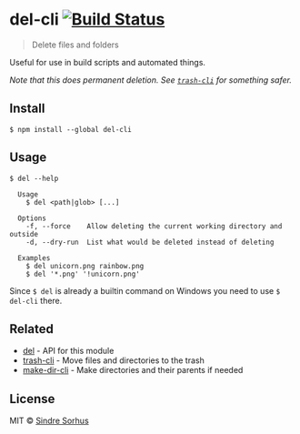 # del-cli [![Build Status](https://travis-ci.org/sindresorhus/del-cli.svg?branch=master)](https://travis-ci.org/sindresorhus/del-cli)

> Delete files and folders

Useful for use in build scripts and automated things.

*Note that this does permanent deletion. See [`trash-cli`](https://github.com/sindresorhus/trash-cli) for something safer.*


## Install

```
$ npm install --global del-cli
```


## Usage

```
$ del --help

  Usage
    $ del <path|glob> [...]

  Options
    -f, --force    Allow deleting the current working directory and outside
    -d, --dry-run  List what would be deleted instead of deleting

  Examples
    $ del unicorn.png rainbow.png
    $ del '*.png' '!unicorn.png'
```

Since `$ del` is already a builtin command on Windows you need to use `$ del-cli` there.


## Related

- [del](https://github.com/sindresorhus/del) - API for this module
- [trash-cli](https://github.com/sindresorhus/trash-cli) - Move files and directories to the trash
- [make-dir-cli](https://github.com/sindresorhus/make-dir-cli) - Make directories and their parents if needed


## License

MIT © [Sindre Sorhus](https://sindresorhus.com)
